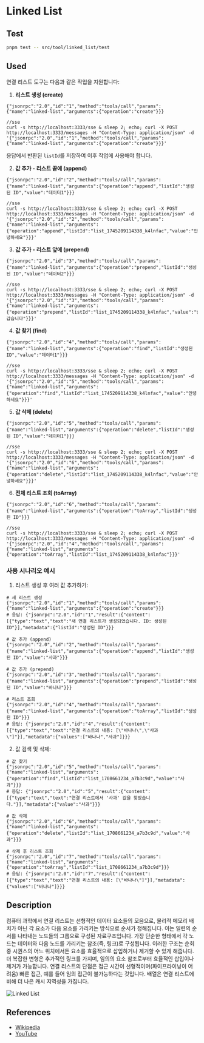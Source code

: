 # Linked List

## Test

```bash
pnpm test -- src/tool/linked_list/test
```

## Used

연결 리스트 도구는 다음과 같은 작업을 지원합니다:

1. **리스트 생성 (create)**

```
{"jsonrpc":"2.0","id":"1","method":"tools/call","params":{"name":"linked-list","arguments":{"operation":"create"}}}

//sse
curl -s http://localhost:3333/sse & sleep 2; echo; curl -X POST http://localhost:3333/messages -H "Content-Type: application/json" -d '{"jsonrpc":"2.0","id":"1","method":"tools/call","params":{"name":"linked-list","arguments":{"operation":"create"}}}'
```

응답에서 반환된 `listId`를 저장하여 이후 작업에 사용해야 합니다.

2. **값 추가 - 리스트 끝에 (append)**

```
{"jsonrpc":"2.0","id":"2","method":"tools/call","params":{"name":"linked-list","arguments":{"operation":"append","listId":"생성된 ID","value":"데이터1"}}}

//sse
curl -s http://localhost:3333/sse & sleep 2; echo; curl -X POST http://localhost:3333/messages -H "Content-Type: application/json" -d '{"jsonrpc":"2.0","id":"2","method":"tools/call","params":{"name":"linked-list","arguments":{"operation":"append","listId":"list_1745209114338_k4lnfac","value":"안녕하세요"}}}'
```

3. **값 추가 - 리스트 앞에 (prepend)**

```
{"jsonrpc":"2.0","id":"3","method":"tools/call","params":{"name":"linked-list","arguments":{"operation":"prepend","listId":"생성된 ID","value":"데이터2"}}}

//sse
curl -s http://localhost:3333/sse & sleep 2; echo; curl -X POST http://localhost:3333/messages -H "Content-Type: application/json" -d '{"jsonrpc":"2.0","id":"3","method":"tools/call","params":{"name":"linked-list","arguments":{"operation":"prepend","listId":"list_1745209114338_k4lnfac","value":"반갑습니다"}}}'
```

4. **값 찾기 (find)**

```
{"jsonrpc":"2.0","id":"4","method":"tools/call","params":{"name":"linked-list","arguments":{"operation":"find","listId":"생성된 ID","value":"데이터1"}}}

//sse
curl -s http://localhost:3333/sse & sleep 2; echo; curl -X POST http://localhost:3333/messages -H "Content-Type: application/json" -d '{"jsonrpc":"2.0","id":"5","method":"tools/call","params":{"name":"linked-list","arguments":{"operation":"find","listId":"list_1745209114338_k4lnfac","value":"안녕하세요"}}}'
```

5. **값 삭제 (delete)**

```
{"jsonrpc":"2.0","id":"5","method":"tools/call","params":{"name":"linked-list","arguments":{"operation":"delete","listId":"생성된 ID","value":"데이터1"}}}

//sse
curl -s http://localhost:3333/sse & sleep 2; echo; curl -X POST http://localhost:3333/messages -H "Content-Type: application/json" -d '{"jsonrpc":"2.0","id":"6","method":"tools/call","params":{"name":"linked-list","arguments":{"operation":"delete","listId":"list_1745209114338_k4lnfac","value":"안녕하세요"}}}'
```

6. **전체 리스트 조회 (toArray)**

```
{"jsonrpc":"2.0","id":"6","method":"tools/call","params":{"name":"linked-list","arguments":{"operation":"toArray","listId":"생성된 ID"}}}

//sse
curl -s http://localhost:3333/sse & sleep 2; echo; curl -X POST http://localhost:3333/messages -H "Content-Type: application/json" -d '{"jsonrpc":"2.0","id":"4","method":"tools/call","params":{"name":"linked-list","arguments":{"operation":"toArray","listId":"list_1745209114338_k4lnfac"}}}'
```

### 사용 시나리오 예시

1. 리스트 생성 후 여러 값 추가하기:

```
# 새 리스트 생성
{"jsonrpc":"2.0","id":"1","method":"tools/call","params":{"name":"linked-list","arguments":{"operation":"create"}}}
# 응답: {"jsonrpc":"2.0","id":"1","result":{"content":[{"type":"text","text":"새 연결 리스트가 생성되었습니다. ID: 생성된 ID"}],"metadata":{"listId":"생성된 ID"}}}

# 값 추가 (append)
{"jsonrpc":"2.0","id":"2","method":"tools/call","params":{"name":"linked-list","arguments":{"operation":"append","listId":"생성된 ID","value":"사과"}}}

# 값 추가 (prepend)
{"jsonrpc":"2.0","id":"3","method":"tools/call","params":{"name":"linked-list","arguments":{"operation":"prepend","listId":"생성된 ID","value":"바나나"}}}

# 리스트 조회
{"jsonrpc":"2.0","id":"4","method":"tools/call","params":{"name":"linked-list","arguments":{"operation":"toArray","listId":"생성된 ID"}}}
# 응답: {"jsonrpc":"2.0","id":"4","result":{"content":[{"type":"text","text":"연결 리스트의 내용: [\"바나나\",\"사과\"]"}],"metadata":{"values":["바나나","사과"]}}}
```

2. 값 검색 및 삭제:

```
# 값 찾기
{"jsonrpc":"2.0","id":"5","method":"tools/call","params":{"name":"linked-list","arguments":{"operation":"find","listId":"list_1708661234_a7b3c9d","value":"사과"}}}
# 응답: {"jsonrpc":"2.0","id":"5","result":{"content":[{"type":"text","text":"연결 리스트에서 '사과' 값을 찾았습니다."}],"metadata":{"value":"사과"}}}

# 값 삭제
{"jsonrpc":"2.0","id":"6","method":"tools/call","params":{"name":"linked-list","arguments":{"operation":"delete","listId":"list_1708661234_a7b3c9d","value":"사과"}}}

# 삭제 후 리스트 조회
{"jsonrpc":"2.0","id":"7","method":"tools/call","params":{"name":"linked-list","arguments":{"operation":"toArray","listId":"list_1708661234_a7b3c9d"}}}
# 응답: {"jsonrpc":"2.0","id":"7","result":{"content":[{"type":"text","text":"연결 리스트의 내용: [\"바나나\"]"}],"metadata":{"values":["바나나"]}}}
```

## Description

컴퓨터 과학에서 연결 리스트는 선형적인 데이터 요소들의 모음으로,
물리적 메모리 배치가 아닌 각 요소가 다음 요소를 가리키는 방식으로
순서가 정해집니다. 이는 일련의 순서를 나타내는 노드들의 그룹으로
구성된 자료구조입니다. 가장 단순한 형태에서 각 노드는 데이터와
다음 노드를 가리키는 참조(즉, 링크)로 구성됩니다. 이러한 구조는
순회 중 시퀀스의 어느 위치에서든 요소를 효율적으로 삽입하거나
제거할 수 있게 해줍니다. 더 복잡한 변형은 추가적인 링크를 가지며,
임의의 요소 참조로부터 효율적인 삽입이나 제거가 가능합니다.
연결 리스트의 단점은 접근 시간이 선형적이며(파이프라이닝이 어려움)
빠른 접근, 예를 들어 임의 접근이 불가능하다는 것입니다. 배열은
연결 리스트에 비해 더 나은 캐시 지역성을 가집니다.

![Linked List](https://upload.wikimedia.org/wikipedia/commons/6/6d/Singly-linked-list.svg)

## References

- [Wikipedia](https://en.wikipedia.org/wiki/Linked_list)
- [YouTube](https://www.youtube.com/watch?v=njTh_OwMljA&index=2&t=1s&list=PLLXdhg_r2hKA7DPDsunoDZ-Z769jWn4R8)
